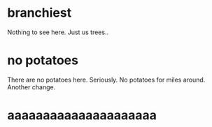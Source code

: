 # branchiest

Nothing to see here.  Just us trees..

# no potatoes

There are no potatoes here.  Seriously.  No potatoes for miles around.  Another change.

# aaaaaaaaaaaaaaaaaaaaa
